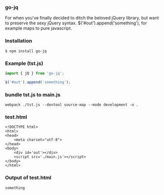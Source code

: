  
### go-jq

For when you've finally decided to ditch the beloved jQuery library, but want to preserve the sexy jQuery syntax. $('#out').append('something'), for example maps to pure javascript.

### Installation
```shell
$ npm install go-jq
```

### Example (tst.js)

```js
import { jQ } from 'go-jq';

$('#out').append('something');
```
### bundle tst.js to main.js
```
webpack ./tst.js --devtool source-map --mode development -o .
```
### test.html
```
<!DOCTYPE html>
<html>
<head>
    <meta charset="utf-8">
</head>
<body>
    <div id='out'></div>
    <script src='./main.js'></script>
</body>
</html>
```
### Output of test.html
```
something

```



